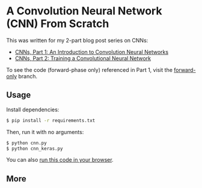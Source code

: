# A Convolution Neural Network (CNN) From Scratch
This was written for my 2-part blog post series on CNNs:

- [CNNs, Part 1: An Introduction to Convolution Neural Networks](https://victorzhou.com/blog/intro-to-cnns-part-1/)
- [CNNs, Part 2: Training a Convolutional Neural Network](https://victorzhou.com/blog/intro-to-cnns-part-2/)

To see the code (forward-phase only) referenced in Part 1, visit the [forward-only](https://github.com/vzhou842/cnn-from-scratch/tree/forward-only) branch.

## Usage

Install dependencies:

```bash
$ pip install -r requirements.txt
```

Then, run it with no arguments:

```bash
$ python cnn.py
$ python cnn_keras.py
```

You can also [run this code in your browser](https://repl.it/@vzhou842/A-CNN-from-scratch-Part-2).

## More
